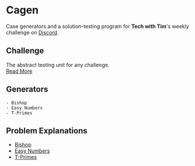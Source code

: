 # Cagen
Case generators and a solution-testing program for __Tech with Tim__'s weekly challenge on [Discord](https://discord.gg/PaKYTH).

## Challenge
The abstract testing unit for any challenge.<br>
[Read More](./challenge/README.md)

## Generators

    - Bishop
    - Easy Numbers
    - T-Primes

## Problem Explanations
- [Bishop](./problems/bishop.md)
- [Easy Numbers]()
- [T-Primes](./problems/tprimes.md)
